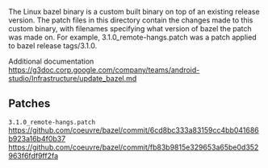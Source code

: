 The Linux bazel binary is a custom built binary on top of an existing release
version. The patch files in this directory contain the changes made to this
custom binary, with filenames specifying what version of bazel the patch was
made on. For example, 3.1.0_remote-hangs.patch was a patch applied to
bazel release tags/3.1.0.

Additional documentation
https://g3doc.corp.google.com/company/teams/android-studio/Infrastructure/update_bazel.md

## Patches

`3.1.0_remote-hangs.patch`
https://github.com/coeuvre/bazel/commit/6cd8bc333a83159cc4bb041686b923a16b4f0b37
https://github.com/coeuvre/bazel/commit/fb83b9815e329653a65be0d352963f6fdf9ff2fa
